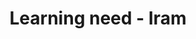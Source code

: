 ---
area: Communication Skills
category: 02 - Calgary Cambridge Workshop
title: Learning need - Iram
description: Learning need - Iram
audio: /assets/audio/2 - Calgary Cambridge Workshop - 2 Learning need Iram - REV - MQ.mp3
article: 
www: 
keywords: Calgary, Cambridge, Model
youtube: 
soundcloud: 
---